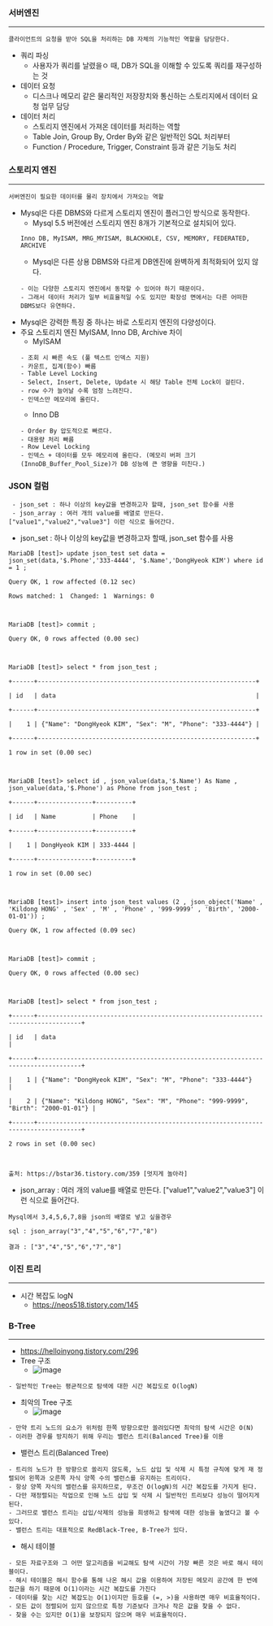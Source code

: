 
### 서버엔진
-------
```
클라이언트의 요청을 받아 SQL을 처리하는 DB 자체의 기능적인 역할을 담당한다.
```
+ 쿼리 파싱
   + 사용자가 쿼리를 날렸을ㅇ 때, DB가 SQL을 이해할 수 있도록 쿼리를 재구성하는 것
+ 데이터 요청
   + 디스크나 메모리 같은 물리적인 저장장치와 통신하는 스토리지에서 데이터 요청 업무 담당
+ 데이터 처리
   + 스토리지 엔진에서 가져온 데이터를 처리하는 역할
   + Table Join, Group By, Order By와 같은 일반적인 SQL 처리부터
   + Function / Procedure, Trigger, Constraint 등과 같은 기능도 처리  


### 스토리지 엔진
-------
```
서버엔진이 필요한 데이터를 물리 장치에서 가져오는 역할
```
+ Mysql은 다른 DBMS와 다르게 스토리지 엔진이 플러그인 방식으로 동작한다.
   + Mysql 5.5 버전에선 스토리지 엔진 8개가 기본적으로 설치되어 있다.
   ```
   Inno DB, MyISAM, MRG_MYISAM, BLACKHOLE, CSV, MEMORY, FEDERATED, ARCHIVE
   ```
   + Mysql은 다른 상용 DBMS와 다르게 DB엔진에 완벽하게 최적화되어 있지 않다.
   ```
   - 이는 다양한 스토리지 엔진에서 동작할 수 있어야 하기 때문이다. 
   - 그래서 데이터 처리가 일부 비효율적일 수도 있지만 확장성 면에서는 다른 어떠한 DBMS보다 유연하다.
   ```
+ Mysql은 강력한 특징 중 하나는 바로 스토리지 엔진의 다양성이다.
+ 주요 스토리지 엔진 MyISAM, Inno DB, Archive 차이
   + MyISAM
   ```
   - 조회 시 빠른 속도 (풀 텍스트 인덱스 지원)
   - 카운트, 집계(함수) 빠름
   - Table Level Locking
   - Select, Insert, Delete, Update 시 해당 Table 전체 Lock이 걸린다.
   - row 수가 늘어날 수록 엄청 느려진다.
   - 인덱스만 메모리에 올린다.
   ```
   + Inno DB
   ```
   - Order By 압도적으로 빠르다.
   - 대용량 처리 빠름
   - Row Level Locking
   - 인덱스 + 데이터를 모두 메모리에 올린다. (메모리 버퍼 크기 (InnoDB_Buffer_Pool_Size)가 DB 성능에 큰 영향을 미친다.)
   ```

### JSON 컬럼
```
 - json_set : 하나 이상의 key값을 변경하고자 할때, json_set 함수를 사용
 - json_array : 여러 개의 value를 배열로 만든다. ["value1","value2","value3"] 이런 식으로 들어간다.

```



+ json_set : 하나 이상의 key값을 변경하고자 할때, json_set 함수를 사용
```
MariaDB [test]> update json_test set data = json_set(data,'$.Phone','333-4444', '$.Name','DongHyeok KIM') where id = 1 ;

Query OK, 1 row affected (0.12 sec)

Rows matched: 1  Changed: 1  Warnings: 0

 

MariaDB [test]> commit ;

Query OK, 0 rows affected (0.00 sec)

 

MariaDB [test]> select * from json_test ;

+------+------------------------------------------------------------+

| id   | data                                                       |

+------+------------------------------------------------------------+

|    1 | {"Name": "DongHyeok KIM", "Sex": "M", "Phone": "333-4444"} |

+------+------------------------------------------------------------+

1 row in set (0.00 sec)

 

MariaDB [test]> select id , json_value(data,'$.Name') As Name , json_value(data,'$.Phone') as Phone from json_test ;

+------+---------------+----------+

| id   | Name          | Phone    |

+------+---------------+----------+

|    1 | DongHyeok KIM | 333-4444 |

+------+---------------+----------+

1 row in set (0.00 sec)

 

MariaDB [test]> insert into json_test values (2 , json_object('Name' , 'Kildong HONG' , 'Sex' , 'M' , 'Phone' , '999-9999' , 'Birth', '2000-01-01')) ;

Query OK, 1 row affected (0.09 sec)

 

MariaDB [test]> commit ;

Query OK, 0 rows affected (0.00 sec)

 

MariaDB [test]> select * from json_test ;

+------+----------------------------------------------------------------------------------+

| id   | data                                                                             |

+------+----------------------------------------------------------------------------------+

|    1 | {"Name": "DongHyeok KIM", "Sex": "M", "Phone": "333-4444"}                       |

|    2 | {"Name": "Kildong HONG", "Sex": "M", "Phone": "999-9999", "Birth": "2000-01-01"} |

+------+----------------------------------------------------------------------------------+

2 rows in set (0.00 sec)



출처: https://bstar36.tistory.com/359 [멋지게 놀아라]
```


+ json_array : 여러 개의 value를 배열로 만든다. ["value1","value2","value3"] 이런 식으로 들어간다.
```
Mysql에서 3,4,5,6,7,8을 json의 배열로 넣고 싶을경우

sql : json_array("3","4","5","6","7","8")  

결과 : ["3","4","5","6","7","8"]

```
### 이진 트리
-----
   + 시간 복잡도 logN
      + https://neos518.tistory.com/145 

### B-Tree
-------
   + https://helloinyong.tistory.com/296
   + Tree 구조
      + ![image](https://user-images.githubusercontent.com/76584547/120010995-c4e4a900-c018-11eb-9578-a696e671b46e.png)
   ```
   - 일반적인 Tree는 평균적으로 탐색에 대한 시간 복잡도로 O(logN)
   ```
   + 최악의 Tree 구조
      + ![image](https://user-images.githubusercontent.com/76584547/120011198-ff4e4600-c018-11eb-8a9a-67940927f108.png)
   ```
   - 만약 트리 노드의 요소가 위처럼 한쪽 방향으로만 쏠려있다면 최악의 탐색 시간은 O(N)
   - 이러한 경우를 방지하기 위해 우리는 밸런스 트리(Balanced Tree)를 이용
   ```
   + 밸런스 트리(Balanced Tree)
   ```
   - 트리의 노드가 한 방향으로 쏠리지 않도록, 노드 삽입 및 삭제 시 특정 규칙에 맞게 재 정렬되어 왼쪽과 오른쪽 자식 양쪽 수의 밸런스를 유지하는 트리이다. 
   - 항상 양쪽 자식의 밸런스를 유지하므로, 무조건 O(logN)의 시간 복잡도를 가지게 된다.
   - 다만 재정렬되는 작업으로 인해 노드 삽입 및 삭제 시 일반적인 트리보다 성능이 떨어지게 된다. 
   - 그러므로 밸런스 트리는 삽입/삭제의 성능을 희생하고 탐색에 대한 성능을 높였다고 볼 수 있다. 
   - 밸런스 트리는 대표적으로 RedBlack-Tree, B-Tree가 있다.
   ```
   + 해시 테이블
   ```
   - 모든 자료구조와 그 어떤 알고리즘을 비교해도 탐색 시간이 가장 빠른 것은 바로 해시 테이블이다.
   - 해시 테이블은 해시 함수를 통해 나온 해시 값을 이용하여 저장된 메모리 공간에 한 번에 접근을 하기 때문에 O(1)이라는 시간 복잡도를 가진다
   - 데이터를 찾는 시간 복잡도는 O(1)이지만 등호를 (=, >)을 사용하면 매우 비효율적이다.
   - 모든 값이 정렬되어 있지 않으므로 특정 기준보다 크거나 작은 값을 찾을 수 없다.
   - 찾을 수는 있지만 O(1)을 보장되지 않으며 매우 비효율적이다.
   ```
